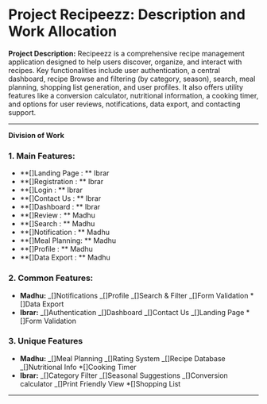 # Project Recipeezz: Description and Work Allocation

**Project Description:**
Recipeezz is a comprehensive recipe management application designed to help users discover, organize, and interact with recipes. Key functionalities include user authentication, a central dashboard, recipe Browse and filtering (by category, season), search, meal planning, shopping list generation, and user profiles. It also offers utility features like a conversion calculator, nutritional information, a cooking timer, and options for user reviews, notifications, data export, and contacting support.

---

**Division of Work**

### 1. Main Features:

- **[]Landing Page : ** Ibrar
- **[]Registration : ** Ibrar
- **[]Login : ** Ibrar
- **[]Contact Us : ** Ibrar
- **[]Dashboard : ** Ibrar
- **[]Review : ** Madhu
- **[]Search : ** Madhu
- **[]Notification : ** Madhu
- **[]Meal Planning: ** Madhu
- **[]Profile : ** Madhu
- **[]Data Export : ** Madhu

### 2. Common Features:

- **Madhu:**
  _[]Notifications
  _[]Profile
  _[]Search & Filter
  _[]Form Validation
  \*[]Data Export
- **Ibrar:**
  _[]Authentication
  _[]Dashboard
  _[]Contact Us
  _[]Landing Page
  \*[]Form Validation

### 3. Unique Features

- **Madhu:**
  _[]Meal Planning
  _[]Rating System
  _[]Recipe Database
  _[]Nutritional Info
  \*[]Cooking Timer
- **Ibrar:**
  _[]Category Filter
  _[]Seasonal Suggestions
  _[]Conversion calculator
  _[]Print Friendly View
  \*[]Shopping List

---
